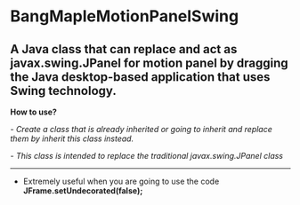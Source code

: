 # BangMapleMotionPanelSwing
A Java class that can replace and act as javax.swing.JPanel for motion panel by dragging the Java desktop-based application that uses Swing technology.
--------------

__How to use?__

*- Create a class that is already inherited or going to inherit and replace them by inherit this class instead.*

*- This class is intended to replace the traditional javax.swing.JPanel class*

---------
- Extremely useful when you are going to use the code **JFrame.setUndecorated(false);**
